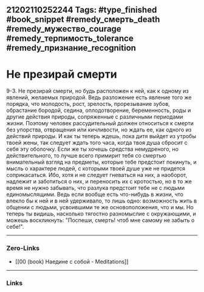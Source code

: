 21202110252244
Tags: #type_finished #book_snippet #remedy_смерть_death #remedy_мужество_courage #remedy_терпимость_tolerance #remedy_признание_recognition
---
# Не презирай смерти

 9-3. Не презирай смерти, но будь расположен к ней, как к одному из явлений, желаемых природой. Ведь разложение есть явление того же порядка, что молодость, рост, зрелость, прорезывание зубов, обрастание бородой, седина, оплодотворение, беременность, роды и другие действия природы, сопряженные с различными периодами жизни. Поэтому человек рассудительный должен относиться к смерти без упорства, отвращения или кичливости, но ждать ее, как одного из действий природы. И как ты теперь ждешь, пока дитя выйдет из утробы твоей жены, так следует ждать того часа, когда твоя душа сбросит с себя эту оболочку. Если же ты хочешь средства немудреного, но действительного, то лучше всего примирит тебя со смертью внимательный взгляд на предметы, которые тебе предстоит покинуть, и мысль о характере людей, с которыми твоей душе уже не придется соприкасаться. Ибо, хотя и не следует гневаться на них, а наоборот, надлежит и заботиться о них, и переносить их с кротостью, но в то же время не нужно забывать, что разлука предстоит тебе не с людьми единомыслящими. Ведь если вообще есть что-нибудь в жизни, что влекло бы к ней и в ней удерживало, то лишь одно: возможность жить в общении с людьми, усвоившими те же основоположения, что и мы. Но теперь ты видишь, насколько тягостно разномыслие с окружающими, и можешь воскликнуть: "Поспеши, смерть! чтоб мне самому не забыть о себе!". 

---
### Zero-Links
- [[00 (book) Наедине с собой - Meditations]]
---
### Links
